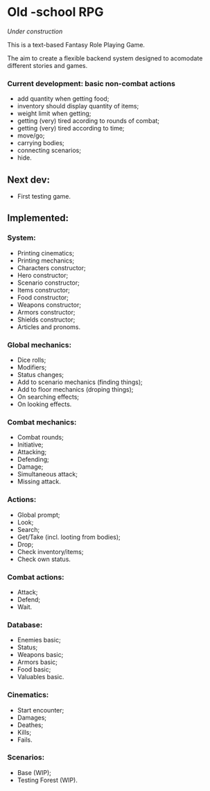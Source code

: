 # Old -school RPG

_Under construction_

This is a text-based Fantasy Role Playing Game.

The aim to create a flexible backend system designed to acomodate different stories and games.

### Current development: basic non-combat actions
- add quantity when getting food;
- inventory should display quantity of items;
- weight limit when getting;
- getting (very) tired acording to rounds of combat;
- getting (very) tired according to time;
- move/go;
- carrying bodies;
- connecting scenarios;
- hide.

## Next dev:
- First testing game.


## Implemented:

### System:
* Printing cinematics;
* Printing mechanics;
* Characters constructor;
* Hero constructor;
* Scenario constructor;
* Items constructor;
* Food constructor;
* Weapons constructor;
* Armors constructor;
* Shields constructor;
* Articles and pronoms.

### Global mechanics:
* Dice rolls;
* Modifiers;
* Status changes;
* Add to scenario mechanics (finding things);
* Add to floor mechanics (droping things);
* On searching effects;
* On looking effects.


### Combat mechanics:
* Combat rounds;
* Initiative;
* Attacking;
* Defending;
* Damage;
* Simultaneous attack;
* Missing attack.

### Actions:
* Global prompt;
* Look;
* Search;
* Get/Take (incl. looting from bodies);
* Drop;
* Check inventory/items;
* Check own status.

### Combat actions:
* Attack;
* Defend;
* Wait.

### Database:
* Enemies basic;
* Status;
* Weapons basic;
* Armors basic;
* Food basic;
* Valuables basic.

### Cinematics:
* Start encounter;
* Damages;
* Deathes;
* Kills;
* Fails.

### Scenarios:
* Base (WIP);
* Testing Forest (WIP).
